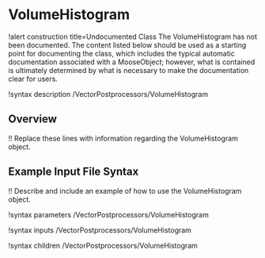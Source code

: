 # VolumeHistogram

!alert construction title=Undocumented Class
The VolumeHistogram has not been documented. The content listed below should be used as a starting point for
documenting the class, which includes the typical automatic documentation associated with a
MooseObject; however, what is contained is ultimately determined by what is necessary to make the
documentation clear for users.

!syntax description /VectorPostprocessors/VolumeHistogram

## Overview

!! Replace these lines with information regarding the VolumeHistogram object.

## Example Input File Syntax

!! Describe and include an example of how to use the VolumeHistogram object.

!syntax parameters /VectorPostprocessors/VolumeHistogram

!syntax inputs /VectorPostprocessors/VolumeHistogram

!syntax children /VectorPostprocessors/VolumeHistogram

